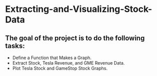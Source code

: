 # Extracting-and-Visualizing-Stock-Data
## The goal of the project is to do the following tasks:
- Define a Function that Makes a Graph.
- Extract Stock, Tesla Revenue, and GME Revenue Data.
- Plot Tesla Stock and GameStop Stock Graphs.
